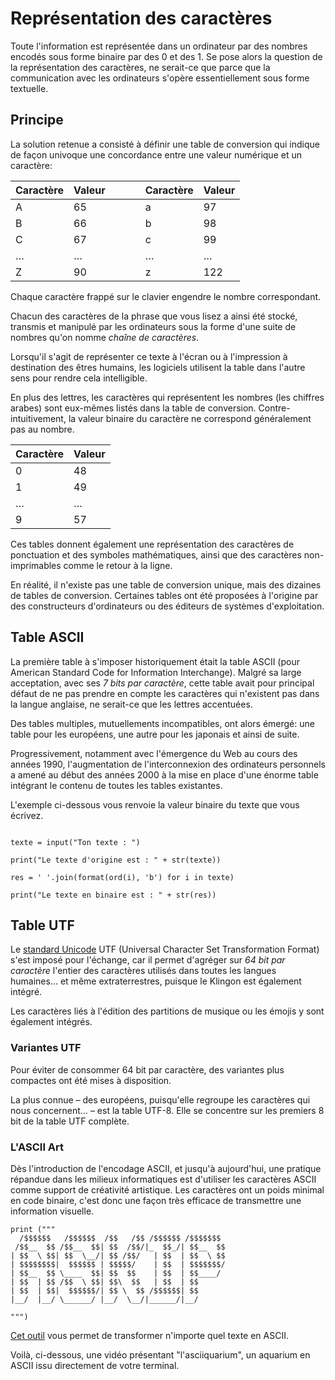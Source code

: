 # Représentation des caractères

Toute l'information est représentée dans un ordinateur par des nombres 
encodés sous forme binaire par des 0 et des 1. Se pose alors la question 
de la représentation des caractères, ne serait-ce que parce que la communication avec les ordinateurs s'opère essentiellement sous forme textuelle. 

## Principe

La solution retenue a consisté à définir une table de conversion qui indique 
de façon univoque une concordance entre une valeur numérique et un caractère: 

| Caractère  |   Valeur   |  |  |  | Caractère  |   Valeur   |
|------------|------------|--|--|--|------------|------------|
|     A      |     65     |  |  |  |     a      |     97     |
|     B      |     66     |  |  |  |     b      |     98     |
|     C      |     67     |  |  |  |     c      |     99     |
|     …      |     …      |  |  |  |     …      |     …      |
|     Z      |     90     |  |  |  |     z      |    122     |


Chaque caractère frappé sur le clavier engendre le nombre correspondant.

Chacun des caractères de la phrase que vous lisez a ainsi été stocké, 
transmis et manipulé par les ordinateurs sous la forme d'une suite 
de nombres qu'on nomme *chaîne de caractères*.

Lorsqu'il s'agit de représenter ce texte à l'écran ou à l'impression 
à destination des êtres humains, les logiciels utilisent la table 
dans l'autre sens pour rendre cela intelligible. 

En plus des lettres, les caractères qui représentent les nombres (les chiffres arabes) sont eux-mêmes listés dans la table de conversion. Contre-intuitivement, la valeur binaire du caractère ne correspond généralement pas au nombre.

| Caractère  |   Valeur   |
|------------|------------|
|     0      |     48     |
|     1      |     49     |
|     …      |     …      |
|     9      |     57     |


Ces tables donnent également une représentation des caractères de ponctuation et des symboles mathématiques, ainsi que des caractères non-imprimables comme 
le retour à la ligne.

En réalité, il n'existe pas une table de conversion unique, mais des dizaines 
de tables de conversion. Certaines tables ont été proposées à l'origine 
par des constructeurs d'ordinateurs ou des éditeurs de systèmes d'exploitation.

## Table ASCII

La première table à s'imposer historiquement était la table ASCII 
(pour American Standard Code for Information Interchange). Malgré sa large acceptation, avec ses *7 bits par caractère*, cette table avait pour principal défaut de ne pas prendre en compte les caractères qui n'existent pas dans la langue anglaise, ne serait-ce que les lettres accentuées. 

Des tables multiples, mutuellements incompatibles, ont alors émergé: une table 
pour les européens, une autre pour les japonais et ainsi de suite.

Progressivement, notamment avec l'émergence du Web au cours des années 1990,
l'augmentation de l'interconnexion des ordinateurs personnels a amené 
au début des années 2000 à la mise en place d'une énorme table 
intégrant le contenu de toutes les tables existantes.


L'exemple ci-dessous vous renvoie la valeur binaire du texte que vous écrivez. 

```{codeplay}
  
texte = input("Ton texte : ")

print("Le texte d'origine est : " + str(texte)) 
  
res = ' '.join(format(ord(i), 'b') for i in texte) 
  
print("Le texte en binaire est : " + str(res))
```

## Table UTF

Le [standard Unicode](https://home.unicode.org/) UTF (Universal Character Set Transformation Format) s'est imposé pour l'échange, car il permet d'agréger sur *64 bit par caractère* l'entier des caractères utilisés dans toutes les langues humaines… et même extraterrestres, puisque le Klingon est également intégré. 

Les caractères liés à l'édition des partitions de musique ou les émojis 
y sont également intégrés. 

### Variantes UTF

Pour éviter de consommer 64 bit par caractère, des variantes plus compactes 
ont été mises à disposition. 

La plus connue – des européens, puisqu'elle regroupe les caractères 
qui nous concernent… – est la table UTF-8. Elle se concentre
sur les premiers 8 bit de la table UTF complète. 

### L'ASCII Art

Dès l'introduction de l'encodage ASCII, et jusqu'à aujourd'hui, une pratique répandue dans les milieux informatiques est d'utiliser les caractères ASCII comme support de créativité artistique. Les caractères ont un poids minimal en code binaire, c'est donc une façon très efficace de transmettre une information visuelle. 

```{codeplay}
print ("""
  /$$$$$$   /$$$$$$  /$$   /$$ /$$$$$$ /$$$$$$$ 
 /$$__  $$ /$$__  $$| $$  /$$/|_  $$_/| $$__  $$
| $$  \ $$| $$  \__/| $$ /$$/   | $$  | $$  \ $$
| $$$$$$$$|  $$$$$$ | $$$$$/    | $$  | $$$$$$$/
| $$__  $$ \____  $$| $$  $$    | $$  | $$____/ 
| $$  | $$ /$$  \ $$| $$\  $$   | $$  | $$      
| $$  | $$|  $$$$$$/| $$ \  $$ /$$$$$$| $$      
|__/  |__/ \______/ |__/  \__/|______/|__/      
                                           
""")
```

[Cet outil](https://www.patorjk.com/software/taag/#p=display&f=Small&t=Entrez%20votre%20texte) vous permet de transformer n'importe quel texte en ASCII. 

Voilà, ci-dessous, une vidéo présentant "l'asciiquarium", un aquarium en ASCII issu directement de votre terminal. 

```{youtube} pAfvoVtsA64
```





